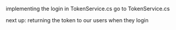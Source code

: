 implementing the login in TokenService.cs
go to TokenService.cs

next up: returning the token to our users when they login

